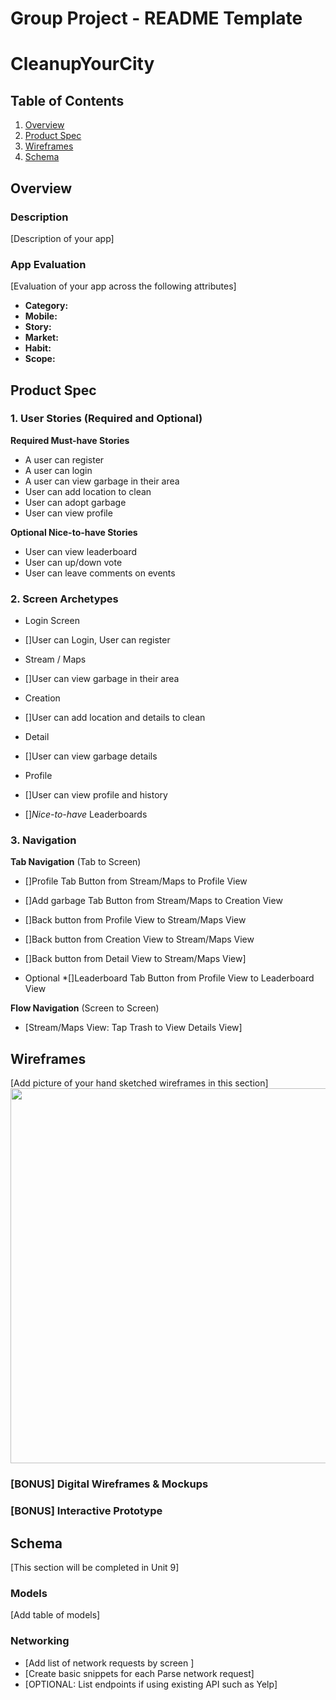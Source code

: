 Group Project - README Template
===

# CleanupYourCity

## Table of Contents
1. [Overview](#Overview)
1. [Product Spec](#Product-Spec)
1. [Wireframes](#Wireframes)
2. [Schema](#Schema)

## Overview
### Description
[Description of your app]

### App Evaluation
[Evaluation of your app across the following attributes]
- **Category:**
- **Mobile:**
- **Story:**
- **Market:**
- **Habit:**
- **Scope:**

## Product Spec

### 1. User Stories (Required and Optional)

**Required Must-have Stories**

* A user can register
* A user can login
* A user can view garbage in their area
* User can add location to clean
* User can adopt garbage
* User can view profile

**Optional Nice-to-have Stories**

* User can view leaderboard
* User can up/down vote
* User can leave comments on events

### 2. Screen Archetypes

* Login Screen
* []User can Login, User can register

* Stream / Maps
* []User can view garbage in their area

* Creation
* []User can add location and details to clean

* Detail
* []User can view garbage details

* Profile
* []User can view profile and history
* []*Nice-to-have* Leaderboards


### 3. Navigation

**Tab Navigation** (Tab to Screen)

* []Profile Tab Button from Stream/Maps to Profile View
* []Add garbage Tab Button from Stream/Maps to Creation View
* []Back button from Profile View to Stream/Maps View
* []Back button from Creation View to Stream/Maps View
* []Back button from Detail View to Stream/Maps View]

* Optional 
*[]Leaderboard Tab Button from Profile View to Leaderboard View


**Flow Navigation** (Screen to Screen)

* [Stream/Maps View: Tap Trash to View Details View]



## Wireframes
[Add picture of your hand sketched wireframes in this section]
<img src="YOUR_WIREFRAME_IMAGE_URL" width=600>

### [BONUS] Digital Wireframes & Mockups

### [BONUS] Interactive Prototype

## Schema 
[This section will be completed in Unit 9]
### Models
[Add table of models]
### Networking
- [Add list of network requests by screen ]
- [Create basic snippets for each Parse network request]
- [OPTIONAL: List endpoints if using existing API such as Yelp]

